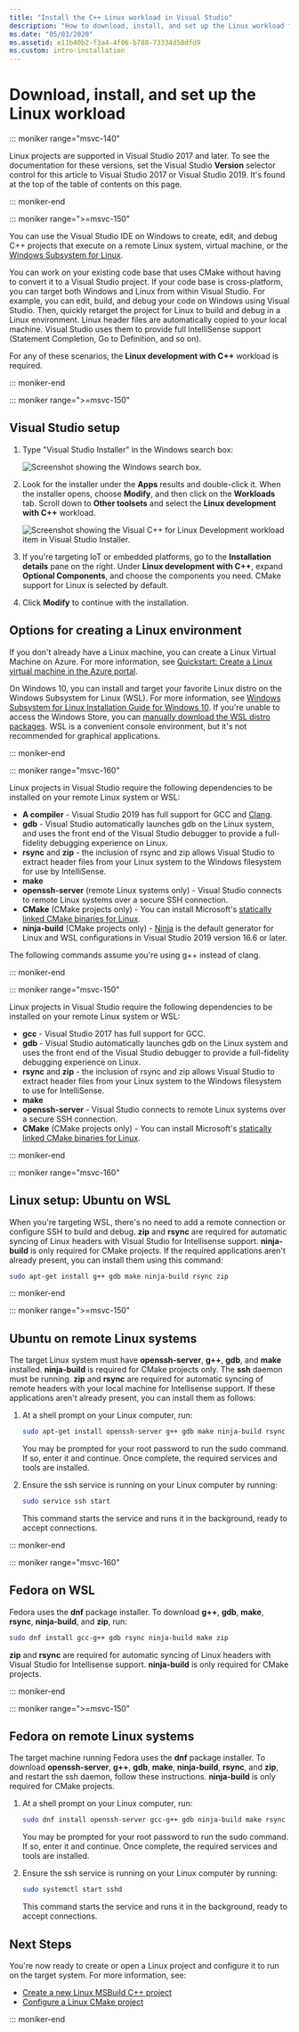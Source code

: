 ```yaml
---
title: "Install the C++ Linux workload in Visual Studio"
description: "How to download, install, and set up the Linux workload for C++ in Visual Studio."
ms.date: "05/03/2020"
ms.assetid: e11b40b2-f3a4-4f06-b788-73334d58dfd9
ms.custom: intro-installation
---
```

# Download, install, and set up the Linux workload

::: moniker range="msvc-140"

Linux projects are supported in Visual Studio 2017 and later. To see the documentation for these versions, set the Visual Studio **Version** selector control for this article to Visual Studio 2017 or Visual Studio 2019. It's found at the top of the table of contents on this page.

::: moniker-end

::: moniker range=">=msvc-150"

You can use the Visual Studio IDE on Windows to create, edit, and debug C++ projects that execute on a remote Linux system, virtual machine, or the [Windows Subsystem for Linux](/windows/wsl/about).

You can work on your existing code base that uses CMake without having to convert it to a Visual Studio project. If your code base is cross-platform, you can target both Windows and Linux from within Visual Studio. For example, you can edit, build, and debug your code on Windows using Visual Studio. Then, quickly retarget the project for Linux to build and debug in a Linux environment. Linux header files are automatically copied to your local machine. Visual Studio uses them to provide full IntelliSense support (Statement Completion, Go to Definition, and so on).

For any of these scenarios, the **Linux development with C++** workload is required.

::: moniker-end

::: moniker range=">=msvc-150"

## Visual Studio setup

1. Type "Visual Studio Installer" in the Windows search box:

   ![Screenshot showing the Windows search box.](media/visual-studio-installer-search.png)

1. Look for the installer under the **Apps** results and double-click it. When the installer opens, choose **Modify**, and then click on the **Workloads** tab. Scroll down to **Other toolsets** and select the **Linux development with C++** workload.

   ![Screenshot showing the Visual C++ for Linux Development workload item in Visual Studio Installer.](media/linuxworkload.png)

1. If you're targeting IoT or embedded platforms, go to the **Installation details** pane on the right. Under **Linux development with C++**, expand **Optional Components**, and choose the components you need. CMake support for Linux is selected by default.

1. Click **Modify** to continue with the installation.

## Options for creating a Linux environment

If you don't already have a Linux machine, you can create a Linux Virtual Machine on Azure. For more information, see [Quickstart: Create a Linux virtual machine in the Azure portal](/azure/virtual-machines/linux/quick-create-portal).

On Windows 10, you can install and target your favorite Linux distro on the Windows Subsystem for Linux (WSL). For more information, see [Windows Subsystem for Linux Installation Guide for Windows 10](/windows/wsl/install-win10). If you're unable to access the Windows Store, you can [manually download the WSL distro packages](/windows/wsl/install-manual). WSL is a convenient console environment, but it's not recommended for graphical applications.

::: moniker-end

::: moniker range="msvc-160"

Linux projects in Visual Studio require the following dependencies to be installed on your remote Linux system or WSL:

- **A compiler** - Visual Studio 2019 has full support for GCC and [Clang](../build/clang-support-cmake.md).
- **gdb** - Visual Studio automatically launches gdb on the Linux system, and uses the front end of the Visual Studio debugger to provide a full-fidelity debugging experience on Linux.
- **rsync** and **zip** - the inclusion of rsync and zip allows Visual Studio to extract header files from your Linux system to the Windows filesystem for use by IntelliSense.
- **make**
- **openssh-server** (remote Linux systems only) - Visual Studio connects to remote Linux systems over a secure SSH connection.
- **CMake** (CMake projects only) - You can install Microsoft's [statically linked CMake binaries for Linux](https://github.com/microsoft/CMake/releases).
- **ninja-build** (CMake projects only) - [Ninja](https://ninja-build.org/) is the default generator for Linux and WSL configurations in Visual Studio 2019 version 16.6 or later.

The following commands assume you're using g++ instead of clang.

::: moniker-end

::: moniker range="msvc-150"

Linux projects in Visual Studio require the following dependencies to be installed on your remote Linux system or WSL:

- **gcc** - Visual Studio 2017 has full support for GCC.
- **gdb** - Visual Studio automatically launches gdb on the Linux system and uses the front end of the Visual Studio debugger to provide a full-fidelity debugging experience on Linux.
- **rsync** and **zip** - the inclusion of rsync and zip allows Visual Studio to extract header files from your Linux system to the Windows filesystem to use for IntelliSense.
- **make**
- **openssh-server** - Visual Studio connects to remote Linux systems over a secure SSH connection.
- **CMake** (CMake projects only) - You can install Microsoft's [statically linked CMake binaries for Linux](https://github.com/microsoft/CMake/releases).

::: moniker-end

::: moniker range="msvc-160"

## Linux setup: Ubuntu on WSL

When you're targeting WSL, there's no need to add a remote connection or configure SSH to build and debug. **zip** and **rsync** are required for automatic syncing of Linux headers with Visual Studio for Intellisense support. **ninja-build** is only required for CMake projects. If the required applications aren't already present, you can install them using this command:

```bash
sudo apt-get install g++ gdb make ninja-build rsync zip
```

::: moniker-end

::: moniker range=">=msvc-150"

## Ubuntu on remote Linux systems

The target Linux system must have **openssh-server**, **g++**, **gdb**, and **make** installed. **ninja-build** is required for CMake projects only. The **ssh** daemon must be running. **zip** and **rsync** are required for automatic syncing of remote headers with your local machine for Intellisense support. If these applications aren't already present, you can install them as follows:

1. At a shell prompt on your Linux computer, run:

   ```bash
   sudo apt-get install openssh-server g++ gdb make ninja-build rsync zip
   ```

   You may be prompted for your root password to run the sudo command. If so, enter it and continue. Once complete, the required services and tools are installed.

1. Ensure the ssh service is running on your Linux computer by running:

   ```bash
   sudo service ssh start
   ```

   This command starts the service and runs it in the background, ready to accept connections.

::: moniker-end

::: moniker range="msvc-160"

## Fedora on WSL

Fedora uses the **dnf** package installer. To download **g++**, **gdb**, **make**, **rsync**, **ninja-build**, and **zip**, run:

   ```bash
   sudo dnf install gcc-g++ gdb rsync ninja-build make zip
   ```

**zip** and **rsync** are required for automatic syncing of Linux headers with Visual Studio for Intellisense support. **ninja-build** is only required for CMake projects.

::: moniker-end

::: moniker range=">=msvc-150"

## Fedora on remote Linux systems

The target machine running Fedora uses the **dnf** package installer. To download **openssh-server**, **g++**, **gdb**, **make**, **ninja-build**, **rsync**, and **zip**, and restart the ssh daemon, follow these instructions. **ninja-build** is only required for CMake projects.

1. At a shell prompt on your Linux computer, run:

   ```bash
   sudo dnf install openssh-server gcc-g++ gdb ninja-build make rsync zip
   ```

   You may be prompted for your root password to run the sudo command. If so, enter it and continue. Once complete, the required services and tools are installed.

1. Ensure the ssh service is running on your Linux computer by running:

   ```bash
   sudo systemctl start sshd
   ```

   This command starts the service and runs it in the background, ready to accept connections.

## Next Steps

You're now ready to create or open a Linux project and configure it to run on the target system. For more information, see:

- [Create a new Linux MSBuild C++ project](create-a-new-linux-project.md)
- [Configure a Linux CMake project](cmake-linux-project.md)

::: moniker-end
